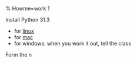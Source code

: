 % Howme=work 1

Install Python 31.3
- for [linux](https://txt.github.io/se24fall/03code.html#get-python3.13)
- for [mac](https://www.python.org/downloads/macos/)
- for windows: when you work it out, tell the class

Form the n
